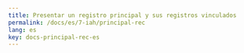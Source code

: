 ```yaml
---
title: Presentar un registro principal y sus registros vinculados
permalink: /docs/es/7-iah/principal-rec
lang: es
key: docs-principal-rec-es
---
```


